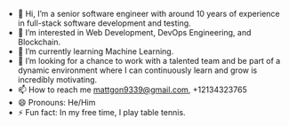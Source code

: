 - 👋 Hi, I’m a senior software engineer with around 10 years of experience in full-stack software development and testing.
- 👀 I’m interested in Web Development, DevOps Engineering, and Blockchain.
- 🌱 I’m currently learning Machine Learning.
- 💞️ I’m looking for a chance to work with a talented team and be part of a dynamic environment where I can continuously learn and grow is incredibly motivating.
- 📫 How to reach me mattgon9339@gmail.com, +12134323765
- 😄 Pronouns: He/Him
- ⚡ Fun fact: In my free time, I play table tennis.

<!---
mattgon9339/mattgon9339 is a ✨ special ✨ repository because its `README.md` (this file) appears on your GitHub profile.
You can click the Preview link to take a look at your changes.
--->
